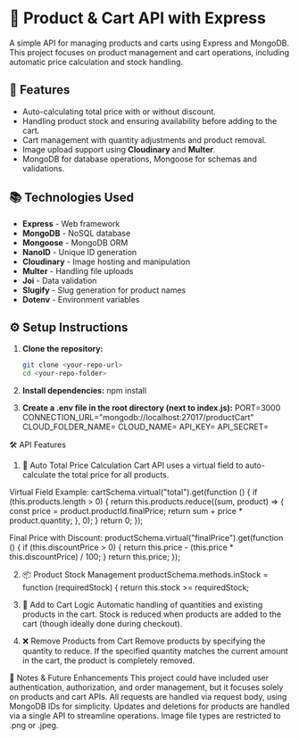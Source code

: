 # 🛒 Product & Cart API with Express

A simple API for managing products and carts using Express and MongoDB. This project focuses on product management and cart operations, including automatic price calculation and stock handling.

## 🚀 Features

- Auto-calculating total price with or without discount.
- Handling product stock and ensuring availability before adding to the cart.
- Cart management with quantity adjustments and product removal.
- Image upload support using **Cloudinary** and **Multer**.
- MongoDB for database operations, Mongoose for schemas and validations.

## 📚 Technologies Used

- **Express** - Web framework
- **MongoDB** - NoSQL database
- **Mongoose** - MongoDB ORM
- **NanoID** - Unique ID generation
- **Cloudinary** - Image hosting and manipulation
- **Multer** - Handling file uploads
- **Joi** - Data validation
- **Slugify** - Slug generation for product names
- **Dotenv** - Environment variables

## ⚙️ Setup Instructions

1. **Clone the repository:**

   ```bash
   git clone <your-repo-url>
   cd <your-repo-folder>
2. **Install dependencies:**
npm install

3. **Create a .env file in the root directory (next to index.js):**
PORT=3000
CONNECTION_URL="mongodb://localhost:27017/productCart"
CLOUD_FOLDER_NAME=<enter yours here>
CLOUD_NAME=<enter yours here>
API_KEY=<enter yours here>
API_SECRET=<enter yours here>

🛠️ API Features
1. 🧮 Auto Total Price Calculation
Cart API uses a virtual field to auto-calculate the total price for all products.

Virtual Field Example:
cartSchema.virtual("total").get(function () {
  if (this.products.length > 0) {
    return this.products.reduce((sum, product) => {
      const price = product.productId.finalPrice;
      return sum + price * product.quantity;
    }, 0);
  }
  return 0;
});

Final Price with Discount:
productSchema.virtual("finalPrice").get(function () {
  if (this.discountPrice > 0) {
    return this.price - (this.price * this.discountPrice) / 100;
  }
  return this.price;
});

2. 📦 Product Stock Management
productSchema.methods.inStock = function (requiredStock) {
  return this.stock >= requiredStock;

3. 🛒 Add to Cart Logic
Automatic handling of quantities and existing products in the cart.
Stock is reduced when products are added to the cart (though ideally done during checkout).

4. ❌ Remove Products from Cart
Remove products by specifying the quantity to reduce.
If the specified quantity matches the current amount in the cart, the product is completely removed.

📝 Notes & Future Enhancements
This project could have included user authentication, authorization, and order management, but it focuses solely on products and cart APIs.
All requests are handled via request body, using MongoDB IDs for simplicity.
Updates and deletions for products are handled via a single API to streamline operations.
Image file types are restricted to .png or .jpeg.
